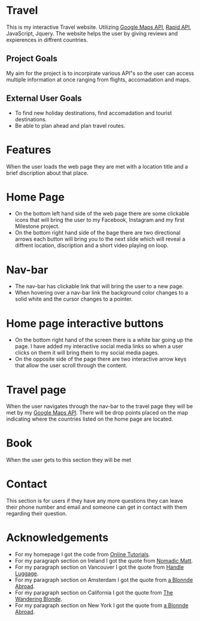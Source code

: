 # Travel
This is my interactive Travel website. Utilizing [Google Maps API](https://developers.google.com/maps), [Rapid API](https://rapidapi.com/marketplace), JavaScript, Jquery. The website helps the user by giving reviews and expierences in diffrent countries.

## Project Goals
My aim for the project is to incorpirate various API"s so the user can access multiple information at once ranging from flights, accomadation and maps.

## External User Goals
* To find new holiday destinations, find accomadation and tourist destinations.
* Be able to plan ahead and plan travel routes.

# Features 
 When the user loads the web page they are met with a location title and a brief discription about that place.
# Home Page
 * On the bottom left hand side of the web page there are some clickable icons that will bring the user to my Facebook, Instagram and my first Milestone project.
 * On the bottom right hand side of the bage there are two directional arrows each button will bring you to the next slide which will reveal a diffrent location, discription and a short video playing on loop.

 # Nav-bar
 * The nav-bar has clickable link that will bring the user to a new page.
 * When hovering over a nav-bar link the background color changes to a solid white and the cursor changes to a pointer.
 
 # Home page interactive buttons
 * On the bottom right hand of the screen there is a white bar going up the page. I have added my interactive social media links so when a user clicks on them it will bring them to my social media pages.
 * On the opposite side of the page there are two interactive arrow keys that allow the user scroll through the content.

 # Travel page
 When the user navigates through the nav-bar to the travel page they will be met by my [Google Maps API](https://developers.google.com/maps). There will be drop points placed on the map indicating where the countries listed on the home page are located.

# Book 
When the user gets to this section they will be met 

# Contact 
This section is for users if they have any more questions they can leave their phone number and email and someone can get in contact with them regarding their question.




# Acknowledgements
* For my homepage I got the code from [Online Tutorials](https://www.youtube.com/watch?v=O2GOkNZ8sjw&t=682s).
* For my paragraph section on Ireland I got the quote from [Nomadic Matt](https://www.nomadicmatt.com/travel-guides/ireland/).
* For my paragraph section on Vancouver I got the quote from [Handle Luggage](https://handluggageonly.co.uk/2017/12/12/1-week-travel-plan-things-see-around-vancouver/).
* For my paragraph section on Amsterdam I got the quote from [a Blonnde Abroad](https://www.theblondeabroad.com/ultimate-amsterdam-travel-guide/).
* For my paragraph section on California I got the quote from [The Wandering Blonde](http://thewanderingblonde.com/category/north-america/united-states/california/).
* For my paragraph section on New York I got the quote from [a Blonnde Abroad](https://www.theblondeabroad.com/the-ultimate-guide-to-new-york-city-in-a-weekend/).
